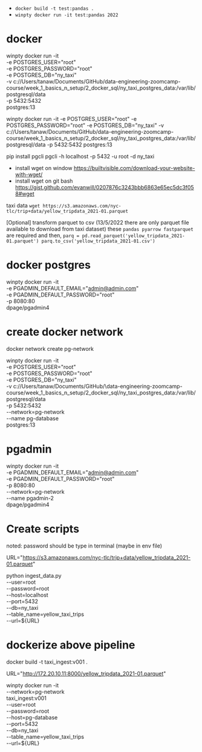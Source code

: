 - `docker build -t test:pandas .`
- `winpty docker run -it test:pandas 2022`

# docker

winpty docker run -it \
    -e POSTGRES_USER="root" \
    -e POSTGRES_PASSWORD="root" \
    -e POSTGRES_DB="ny_taxi" \
    -v c://Users/tanaw/Documents/GitHub/data-engineering-zoomcamp-course/week_1_basics_n_setup/2_docker_sql/ny_taxi_postgres_data:/var/lib/postgresql/data \
    -p 5432:5432 \
    postgres:13

winpty docker run -it -e POSTGRES_USER="root" -e POSTGRES_PASSWORD="root" -e POSTGRES_DB="ny_taxi" -v c://Users/tanaw/Documents/GitHub/data-engineering-zoomcamp-course/week_1_basics_n_setup/2_docker_sql/ny_taxi_postgres_data:/var/lib/postgresql/data -p 5432:5432 postgres:13

pip install pgcli
pgcli -h localhost -p 5432 -u root -d ny_taxi


- install wget on window
https://builtvisible.com/download-your-website-with-wget/
- install wget on git bash
https://gist.github.com/evanwill/0207876c3243bbb6863e65ec5dc3f058#wget


taxi data
`wget https://s3.amazonaws.com/nyc-tlc/trip+data/yellow_tripdata_2021-01.parquet`

[Optional] transform parquet to csv (13/5/2022 there are only parquet file available to download from taxi dataset)
these `pandas pyarrow fastparquet` are required and then,
`parq = pd.read_parquet('yellow_tripdata_2021-01.parquet') parq.to_csv('yellow_tripdata_2021-01.csv')`

# docker postgres
winpty docker run -it \
  -e PGADMIN_DEFAULT_EMAIL="admin@admin.com" \
  -e PGADMIN_DEFAULT_PASSWORD="root" \
  -p 8080:80 \
  dpage/pgadmin4


# create docker network
docker network create pg-network

winpty docker run -it \
    -e POSTGRES_USER="root" \
    -e POSTGRES_PASSWORD="root" \
    -e POSTGRES_DB="ny_taxi" \
    -v c://Users/tanaw/Documents/GitHub/\data-engineering-zoomcamp-course/week_1_basics_n_setup/2_docker_sql/ny_taxi_postgres_data:/var/lib/postgresql/data \
    -p 5432:5432 \
    --network=pg-network \
    --name pg-database \
    postgres:13

# pgadmin
winpty docker run -it \
    -e PGADMIN_DEFAULT_EMAIL="admin@admin.com" \
    -e PGADMIN_DEFAULT_PASSWORD="root" \
    -p 8080:80 \
    --network=pg-network \
    --name pgadmin-2 \
    dpage/pgadmin4

# Create scripts
noted: password should be type in terminal (maybe in env file)

URL="https://s3.amazonaws.com/nyc-tlc/trip+data/yellow_tripdata_2021-01.parquet"

python ingest_data.py \
    --user=root \
    --password=root \
    --host=localhost \
    --port=5432 \
    --db=ny_taxi \
    --table_name=yellow_taxi_trips \
    --url=${URL} 

# dockerize above pipeline
docker build -t taxi_ingest:v001 .

URL="http://172.20.10.11:8000/yellow_tripdata_2021-01.parquet"

winpty docker run -it \
    --network=pg-network \
    taxi_ingest:v001 \
        --user=root \
        --password=root \
        --host=pg-database \
        --port=5432 \
        --db=ny_taxi \
        --table_name=yellow_taxi_trips \
        --url=${URL} 
